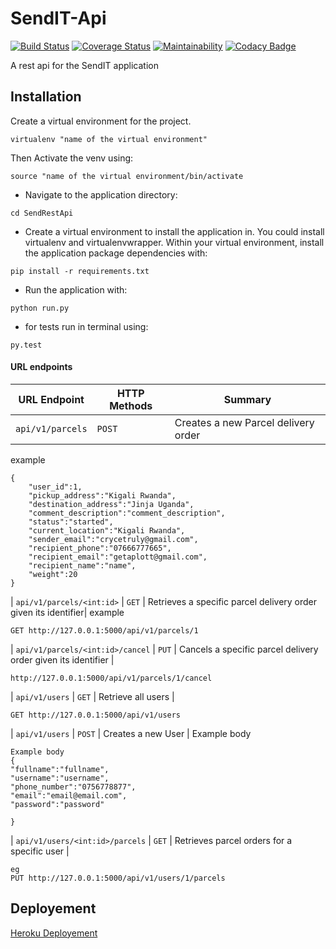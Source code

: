 # SendIT-Api
[![Build Status](https://travis-ci.org/CryceTruly/SendIT-Api.svg?branch=mainapp)](https://travis-ci.org/CryceTruly/SendIT-Api) [![Coverage Status](https://coveralls.io/repos/github/CryceTruly/SendIT-Api/badge.svg?branch=mainapp)](https://coveralls.io/github/CryceTruly/SendIT-Api?branch=mainapp)
[![Maintainability](https://api.codeclimate.com/v1/badges/f84f7744ada502f4799c/maintainability)](https://codeclimate.com/github/CryceTruly/SendIT-Api/maintainability) [![Codacy Badge](https://api.codacy.com/project/badge/Grade/ac47983c1bc5459e9774c9af64f7974d)](https://www.codacy.com/app/CryceTruly/SendIT-Api?utm_source=github.com&amp;utm_medium=referral&amp;utm_content=CryceTruly/SendIT-Api&amp;utm_campaign=Badge_Grade)

A rest api for the SendIT application

## Installation

Create a virtual environment for the project.

```
virtualenv "name of the virtual environment"
```
Then Activate the venv using:
```
source "name of the virtual environment/bin/activate
```

* Navigate to the application directory:

```
cd SendRestApi
```

* Create a virtual environment to install the
application in. You could install virtualenv and virtualenvwrapper.
Within your virtual environment, install the application package dependencies with:

```
pip install -r requirements.txt
```

* Run the application with:

```
python run.py
```
* for tests run in terminal using:

```
py.test
```

#### URL endpoints

| URL Endpoint | HTTP Methods | Summary |
| -------- | ------------- | --------- |
| `api/v1/parcels` | `POST`  | Creates a new Parcel delivery order|
example
```
{
	"user_id":1,
	"pickup_address":"Kigali Rwanda",
	"destination_address":"Jinja Uganda",
	"comment_description":"comment_description",
	"status":"started",
	"current_location":"Kigali Rwanda",
	"sender_email":"crycetruly@gmail.com",
	"recipient_phone":"07666777665",
	"recipient_email":"getaplott@gmail.com",
	"recipient_name":"name",
	"weight":20
}
```
| `api/v1/parcels/<int:id>` | `GET` | Retrieves a specific parcel delivery order given its identifier|
example
```
GET http://127.0.0.1:5000/api/v1/parcels/1
```
| `api/v1/parcels/<int:id>/cancel` | `PUT` | Cancels a specific parcel delivery order given its identifier |
```
http://127.0.0.1:5000/api/v1/parcels/1/cancel
```
| `api/v1/users` | `GET` | Retrieve all users |
```
GET http://127.0.0.1:5000/api/v1/users

```

| `api/v1/users` | `POST` |  Creates a new User |
Example body
```
Example body
{
"fullname":"fullname",
"username":"username",
"phone_number":"0756778877",
"email":"email@email.com",
"password":"password"
	
}
```
| `api/v1/users/<int:id>/parcels` | `GET` | Retrieves parcel orders for a specific user |
```
eg
PUT http://127.0.0.1:5000/api/v1/users/1/parcels
```

## Deployement
[Heroku Deployement](https://senditappp.herokuapp.com)
